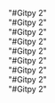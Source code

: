 "#Gitpy 2"  
"#Gitpy 2"  
"#Gitpy 2"  
"#Gitpy 2"  
"#Gitpy 2"  
"#Gitpy 2"  
"#Gitpy 2"  
"#Gitpy 2"  
"#Gitpy 2"  
